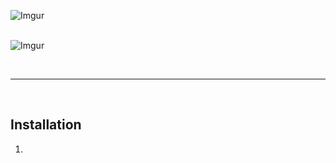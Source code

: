 
![Imgur](https://i.imgur.com/Z38w9u2.jpeg)
<br><br>

![Imgur](https://i.imgur.com/aoBoSXp.jpeg)

<br>

---

<br>

## Installation
<ol>
<li>
</ol>